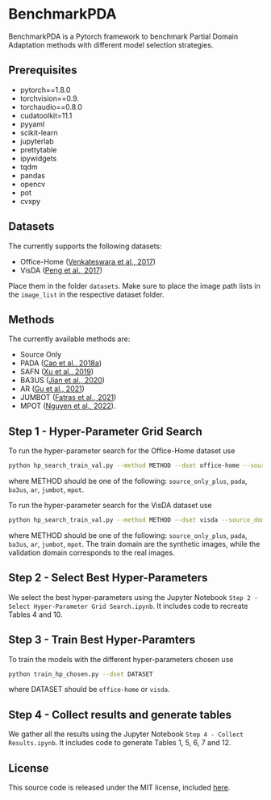 # BenchmarkPDA

BenchmarkPDA is a Pytorch framework to benchmark Partial Domain Adaptation methods with different model selection strategies.

## Prerequisites

* pytorch==1.8.0
* torchvision==0.9.
* torchaudio==0.8.0
* cudatoolkit=11.1
* pyyaml
* scikit-learn
* jupyterlab
* prettytable
* ipywidgets
* tqdm
* pandas
* opencv
* pot
* cvxpy


## Datasets

The currently supports the following datasets:
* Office-Home ([Venkateswara et al., 2017](https://arxiv.org/abs/1706.07522))
* VisDA ([Peng et al., 2017](https://arxiv.org/abs/1710.06924))

Place them in the folder `datasets`. Make sure to place the image path lists in the `image_list` in the respective dataset folder.


## Methods

The currently available methods are:
* Source Only
* PADA ([Cao et al., 2018a](https://arxiv.org/abs/1808.04205))
* SAFN ([Xu et al., 2019](https://arxiv.org/abs/1811.07456))
* BA3US ([Jian et al., 2020](https://arxiv.org/abs/2003.02541))
* AR ([Gu et al., 2021](https://proceedings.neurips.cc/paper/2021/file/7ce3284b743aefde80ffd9aec500e085-Paper.pdf))
* JUMBOT ([Fatras et al., 2021](https://arxiv.org/abs/2103.03606))
* MPOT ([Nguyen et al., 2022](https://arxiv.org/abs/2108.09645)).


## Step 1 - Hyper-Parameter Grid Search

To run the hyper-parameter search for the Office-Home dataset use

```bash
python hp_search_train_val.py --method METHOD --dset office-home --source_domain Art --target_domain Clipart
```

where METHOD should be one of the following: `source_only_plus`, `pada`, `ba3us`, `ar`, `jumbot`, `mpot`.

To run the hyper-parameter search for the VisDA dataset use

```bash
python hp_search_train_val.py --method METHOD --dset visda --source_domain train --target_domain validation
```

where METHOD should be one of the following: `source_only_plus`, `pada`, `ba3us`, `ar`, `jumbot`, `mpot`. The train domain are the synthetic images, while the validation domain corresponds to the real images.

## Step 2 - Select Best Hyper-Parameters

We select the best hyper-parameters using the Jupyter Notebook `Step 2 - Select Hyper-Parameter Grid Search.ipynb`. It includes code to recreate Tables 4 and 10.

## Step 3 - Train Best Hyper-Paramters

To train the models with the different hyper-parameters chosen use

```bash
python train_hp_chosen.py --dset DATASET
```

where DATASET should be `office-home` or `visda`.

## Step 4 - Collect results and generate tables

We gather all the results using the Jupyter Notebook `Step 4 - Collect Results.ipynb`. It includes code to generate Tables 1, 5, 6, 7 and 12.


## License

This source code is released under the MIT license, included [here](LICENSE).